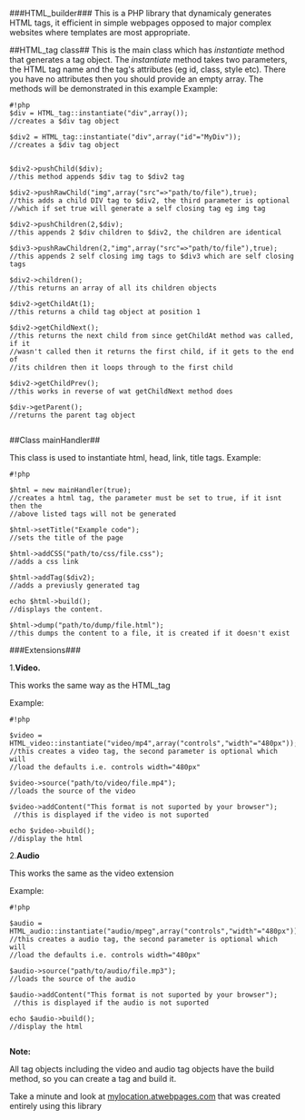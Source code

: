 ###HTML_builder###
This is a PHP library that dynamicaly generates HTML tags, it efficient in simple webpages opposed to major complex websites where templates are most appropriate.

##HTML_tag class##
This is the main class which has *instantiate* method that generates a tag object.
The *instantiate* method takes two parameters, the HTML tag name and the tag's attributes (eg id, class, style etc). There you have no attributes then you should provide an empty array.
The methods will be demonstrated in this example
Example:

```
#!php
$div = HTML_tag::instantiate("div",array());
//creates a $div tag object

$div2 = HTML_tag::instantiate("div",array("id"="MyDiv"));
//creates a $div tag object


$div2->pushChild($div);
//this method appends $div tag to $div2 tag

$div2->pushRawChild("img",array("src"=>"path/to/file"),true);
//this adds a child DIV tag to $div2, the third parameter is optional
//which if set true will generate a self closing tag eg img tag

$div2->pushChildren(2,$div);
//this appends 2 $div children to $div2, the children are identical

$div3->pushRawChildren(2,"img",array("src"=>"path/to/file"),true);
//this appends 2 self closing img tags to $div3 which are self closing tags

$div2->children();
//this returns an array of all its children objects

$div2->getChildAt(1);
//this returns a child tag object at position 1

$div2->getChildNext();
//this returns the next child from since getChildAt method was called, if it
//wasn't called then it returns the first child, if it gets to the end of 
//its children then it loops through to the first child

$div2->getChildPrev();
//this works in reverse of wat getChildNext method does

$div->getParent();
//returns the parent tag object
 
```
##Class mainHandler##

This class is used to instantiate html, head, link, title tags. 
Example:

```
#!php

$html = new mainHandler(true);
//creates a html tag, the parameter must be set to true, if it isnt then the
//above listed tags will not be generated

$html->setTitle("Example code");
//sets the title of the page

$html->addCSS("path/to/css/file.css");
//adds a css link

$html->addTag($div2);
//adds a previusly generated tag 

echo $html->build();
//displays the content.

$html->dump("path/to/dump/file.html");
//this dumps the content to a file, it is created if it doesn't exist
```
###Extensions###

1.**Video.**

This works the same way as the HTML_tag

Example:

```
#!php

$video = HTML_video::instantiate("video/mp4",array("controls","width"="480px"));
//this creates a video tag, the second parameter is optional which will
//load the defaults i.e. controls width="480px"

$video->source("path/to/video/file.mp4");
//loads the source of the video

$video->addContent("This format is not suported by your browser");
 //this is displayed if the video is not suported

echo $video->build();
//display the html

```

2.**Audio**

This works the same as the video extension

Example:


```
#!php

$audio = HTML_audio::instantiate("audio/mpeg",array("controls","width"="480px"));
//this creates a audio tag, the second parameter is optional which will
//load the defaults i.e. controls width="480px"

$audio->source("path/to/audio/file.mp3");
//loads the source of the audio

$audio->addContent("This format is not suported by your browser");
 //this is displayed if the audio is not suported

echo $audio->build();
//display the html


```

**Note:**

All tag objects including the video and audio tag objects have the build method, so you can create a tag and build it.




Take a minute and look at [mylocation.atwebpages.com](http://mylocation.atwebpages.com) that was created entirely using this library
